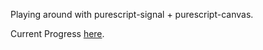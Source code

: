 Playing around with purescript-signal + purescript-canvas.

Current Progress [here](https://soupi.github.io/purescript-play).


